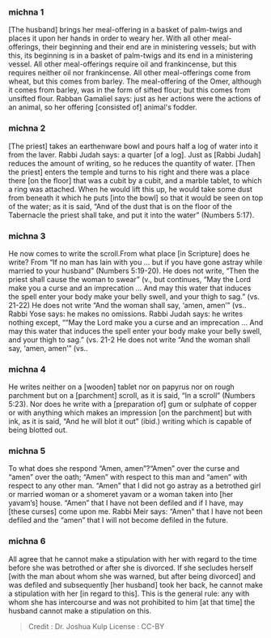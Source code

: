 
### michna 1
[The husband] brings her meal-offering in a basket of palm-twigs and places it upon her hands in order to weary her. With all other meal-offerings, their beginning and their end are in ministering vessels; but with this, its beginning is in a basket of palm-twigs and its end in a ministering vessel. All other meal-offerings require oil and frankincense, but this requires neither oil nor frankincense. All other meal-offerings come from wheat, but this comes from barley. The meal-offering of the Omer, although it comes from barley, was in the form of sifted flour; but this comes from unsifted flour. Rabban Gamaliel says: just as her actions were the actions of an animal, so her offering [consisted of] animal's fodder.

### michna 2
[The priest] takes an earthenware bowl and pours half a log of water into it from the laver. Rabbi Judah says: a quarter [of a log]. Just as [Rabbi Judah] reduces the amount of writing, so he reduces the quantity of water. [Then the priest] enters the temple and turns to his right and there was a place there [on the floor] that was a cubit by a cubit, and a marble tablet, to which a ring was attached. When he would lift this up, he would take some dust from beneath it which he puts [into the bowl] so that it would be seen on top of the water; as it is said, “And of the dust that is on the floor of the Tabernacle the priest shall take, and put it into the water” (Numbers 5:17).

### michna 3
He now comes to write the scroll.From what place [in Scripture] does he write? From “If no man has lain with you  … but if you have gone astray while married to your husband” (Numbers 5:19-20). He does not write, “Then the priest shall cause the woman to swear” (v., but continues, “May the Lord make you a curse and an imprecation … And may this water that induces the spell enter your body make your belly swell, and your thigh to sag.” (vs. 21-22) He does not write “And the woman shall say, ‘amen, amen’” (vs.. Rabbi Yose says:  he makes no omissions. Rabbi Judah says: he writes nothing except, ““May the Lord make you a curse and an imprecation … And may this water that induces the spell enter your body make your belly swell, and your thigh to sag.” (vs. 21-2 He does not write “And the woman shall say, ‘amen, amen’” (vs..

### michna 4
He writes neither on a [wooden] tablet nor on papyrus nor on rough parchment but on a [parchment] scroll, as it is said, “In a scroll” (Numbers 5:23). Nor does he write with a [preparation of] gum or sulphate of copper or with anything which makes an impression [on the parchment] but with ink, as it is said, “And he will blot it out” (ibid.)    writing which is capable of being blotted out.

### michna 5
To what does she respond “Amen, amen”?“Amen” over the curse and “amen” over the oath; “Amen” with respect to this man and “amen” with respect to any other man. “Amen” that I did not go astray as a betrothed girl or married woman or a shomeret yavam or a woman taken into [her yavam’s] house. “Amen” that I have not been defiled and if I have, may [these curses] come upon me. Rabbi Meir says: “Amen” that I have not been defiled and the “amen” that I will not become defiled in the future.

### michna 6
All agree that he cannot make a stipulation with her with regard to the time before she was betrothed or after she is divorced. If she secludes herself [with the man about whom she was warned, but after being divorced] and was defiled and subsequently [her husband] took her back, he cannot make a stipulation with her [in regard to this]. This is the general rule: any with whom she has intercourse and was not prohibited to him [at that time] the husband cannot make a stipulation on this.

>Credit : Dr. Joshua Kulp
>License : CC-BY